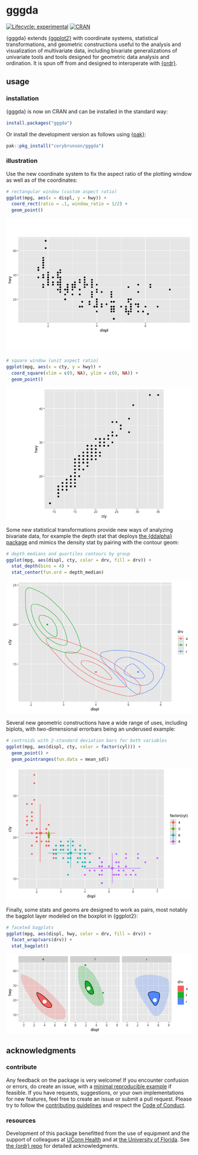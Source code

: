 
<!-- edit README.rmd -->

# gggda

<!-- badges: start -->

[![Lifecycle:
experimental](https://img.shields.io/badge/lifecycle-experimental-orange.svg)](https://lifecycle.r-lib.org/articles/stages.html#experimental)
[![CRAN](http://www.r-pkg.org/badges/version/gggda)](https://cran.r-project.org/package=gggda)
<!-- badges: end -->

{gggda} extends [{ggplot2}](https://github.com/tidyverse/ggplot2) with
coordinate systems, statistical transformations, and geometric
constructions useful to the analysis and visualization of multivariate
data, including bivariate generalizations of univariate tools and tools
designed for geometric data analysis and ordination. It is spun off from
and designed to interoperate with
[{ordr}](https://github.com/corybrunson/ordr).

## usage

### installation

{gggda} is now on CRAN and can be installed in the standard way:

``` r
install.packages("gggda")
```

Or install the development version as follows using
[{pak}](https://github.com/r-lib/pak):

``` r
pak::pkg_install("corybrunson/gggda")
```

### illustration

Use the new coordinate system to fix the aspect ratio of the plotting
window as well as of the coordinates:

``` r
# rectangular window (custom aspect ratio)
ggplot(mpg, aes(x = displ, y = hwy)) +
  coord_rect(ratio = .1, window_ratio = 1/2) +
  geom_point()
```

![](man/figures/README-coord-1.png)<!-- -->

``` r
# square window (unit aspect ratio)
ggplot(mpg, aes(x = cty, y = hwy)) +
  coord_square(xlim = c(0, NA), ylim = c(0, NA)) +
  geom_point()
```

![](man/figures/README-coord-2.png)<!-- -->

Some new statistical transformations provide new ways of analyzing
bivariate data, for example the depth stat that deploys [the {ddalpha}
package](https://cran.r-project.org/package=ddalpha) and mimics the
density stat by pairing with the contour geom:

``` r
# depth medians and quartiles contours by group
ggplot(mpg, aes(displ, cty, color = drv, fill = drv)) +
  stat_depth(bins = 4) +
  stat_center(fun.ord = depth_median)
```

![](man/figures/README-stat-1.png)<!-- -->

Several new geometric constructions have a wide range of uses, including
biplots, with two-dimensional errorbars being an underused example:

``` r
# centroids with 2-standard deviation bars for both variables
ggplot(mpg, aes(displ, cty, color = factor(cyl))) +
  geom_point() +
  geom_pointranges(fun.data = mean_sdl)
```

![](man/figures/README-geom-1.png)<!-- -->

Finally, some stats and geoms are designed to work as pairs, most
notably the bagplot layer modeled on the boxplot in {ggplot2}:

``` r
# faceted bagplots
ggplot(mpg, aes(displ, hwy, color = drv, fill = drv)) +
  facet_wrap(vars(drv)) +
  stat_bagplot()
```

![](man/figures/README-pair-1.png)<!-- -->

## acknowledgments

### contribute

Any feedback on the package is very welcome! If you encounter confusion
or errors, do create an issue, with a [minimal reproducible
example](https://stackoverflow.com/help/minimal-reproducible-example) if
feasible. If you have requests, suggestions, or your own implementations
for new features, feel free to create an issue or submit a pull request.
Please try to follow the [contributing
guidelines](https://github.com/corybrunson/gggda/blob/main/CONTRIBUTING.md)
and respect the [Code of
Conduct](https://github.com/corybrunson/gggda/blob/main/CODE_OF_CONDUCT.md).

### resources

Development of this package benefitted from the use of equipment and the
support of colleagues at [UConn Health](https://health.uconn.edu/) and
at [the University of Florida](https://www.ufl.edu/). See [the {ordr}
repo](https://github.com/corybrunson/ordr) for detailed acknowledgments.
